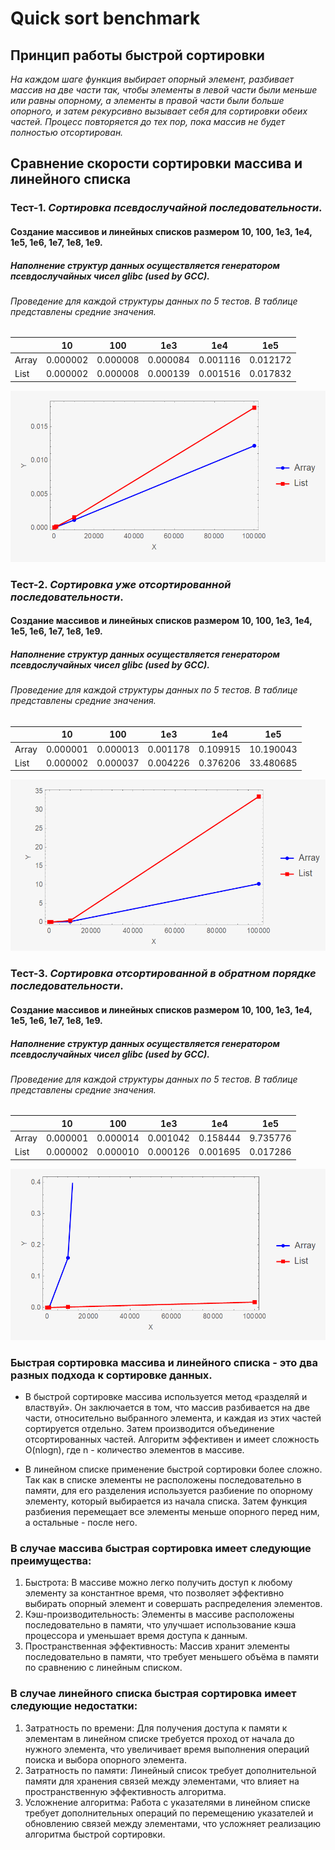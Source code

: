 # Quick sort benchmark

## Принцип работы быстрой сортировки

_На каждом шаге функция выбирает опорный элемент, разбивает массив на две части так, чтобы элементы в левой части были
меньше или равны опорному, а элементы в правой части были больше опорного, и затем рекурсивно вызывает себя для
сортировки обеих частей. Процесс повторяется до тех пор, пока массив не будет полностью отсортирован._

## Сравнение скорости сортировки массива и линейного списка

### Тест-1. _Сортировка псевдослучайной последовательности_.

#### Создание массивов и линейных списков размером 10, 100, 1e3, 1e4, 1e5, 1e6, 1e7, 1e8, 1e9.

##### Наполнение структур данных осуществляется генератором псевдослучайных чисел _glibc (used by GCC)_.

###### Проведение для каждой структуры данных по 5 тестов. В таблице представлены средние значения.

|       | 10       | 100      | 1e3      | 1e4      | 1e5      |
|-------|----------|----------|----------|----------|----------|
| Array | 0.000002 | 0.000008 | 0.000084 | 0.001116 | 0.012172 |
| List  | 0.000002 | 0.000008 | 0.000139 | 0.001516 | 0.017832 |

![img_1.png](img_1.png)

### Тест-2. _Сортировка уже отсортированной последовательности_.

#### Создание массивов и линейных списков размером 10, 100, 1e3, 1e4, 1e5, 1e6, 1e7, 1e8, 1e9.

##### Наполнение структур данных осуществляется генератором псевдослучайных чисел _glibc (used by GCC)_.

###### Проведение для каждой структуры данных по 5 тестов. В таблице представлены средние значения.

|       | 10       | 100      | 1e3      | 1e4      | 1e5       |
|-------|----------|----------|----------|----------|-----------|
| Array | 0.000001 | 0.000013 | 0.001178 | 0.109915 | 10.190043 |
| List  | 0.000002 | 0.000037 | 0.004226 | 0.376206 | 33.480685 |

![img.png](img.png)

### Тест-3. _Сортировка отсортированной в обратном порядке последовательности_.

#### Создание массивов и линейных списков размером 10, 100, 1e3, 1e4, 1e5, 1e6, 1e7, 1e8, 1e9.

##### Наполнение структур данных осуществляется генератором псевдослучайных чисел _glibc (used by GCC)_.

###### Проведение для каждой структуры данных по 5 тестов. В таблице представлены средние значения.

|       | 10       | 100      | 1e3      | 1e4      | 1e5      |
|-------|----------|----------|----------|----------|----------|
| Array | 0.000001 | 0.000014 | 0.001042 | 0.158444 | 9.735776 |
| List  | 0.000002 | 0.000010 | 0.000126 | 0.001695 | 0.017286 |

![img_2.png](img_2.png)

### Быстрая сортировка массива и линейного списка - это два разных подхода к сортировке данных.

+ В быстрой сортировке массива используется метод «разделяй и властвуй». Он заключается в том, что массив разбивается на
  две части, относительно выбранного элемента, и каждая из этих частей сортируется отдельно. Затем производится
  объединение отсортированных частей. Алгоритм эффективен и имеет сложность O(nlogn), где n - количество элементов в
  массиве.

+ В линейном списке применение быстрой сортировки более сложно. Так как в списке элементы не расположены последовательно
  в памяти, для его разделения используется разбиение по опорному элементу, который выбирается из начала списка. Затем
  функция разбиения перемещает все элементы меньше опорного перед ним, а остальные - после него.

### В случае массива быстрая сортировка имеет следующие преимущества:

1. Быстрота: В массиве можно легко получить доступ к любому элементу за константное время, что позволяет эффективно
   выбирать опорный элемент и совершать распределения элементов.
2. Кэш-производительность: Элементы в массиве расположены последовательно в памяти, что улучшает использование кэша
   процессора и уменьшает время доступа к данным.
3. Пространственная эффективность: Массив хранит элементы последовательно в памяти, что требует меньшего объёма в памяти
   по сравнению с линейным списком.

### В случае линейного списка быстрая сортировка имеет следующие недостатки:

1. Затратность по времени: Для получения доступа к памяти к элементам в линейном списке требуется проход от начала до нужного элемента, что увеличивает время выполнения операций поиска и выбора опорного элемента.
2. Затратность по памяти: Линейный список требует дополнительной памяти для хранения связей между элементами, что влияет на пространственную эффективность алгоритма.
3. Усложнение алгоритма: Работа с указателями в линейном списке требует дополнительных операций по перемещению указателей и обновлению связей между элементами, что усложняет реализацию алгоритма быстрой сортировки.